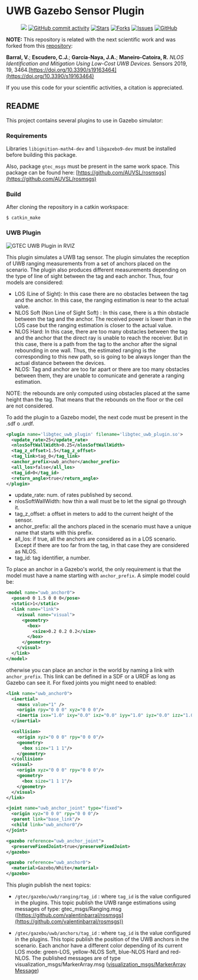 # UWB Gazebo Sensor Plugin

<p align="center">
    <a href="https://github.com/AUVSL/UWB-Gazebo-Plugin/graphs/contributors" alt="Contributors">
        <img src="https://img.shields.io/github/contributors/AUVSL/UWB-Gazebo-Plugin" /></a>
    <a href="https://github.com/AUVSL/UWB-Gazebo-Plugin/pulse" alt="Activity">
        <img alt="GitHub commit activity" src="https://img.shields.io/github/commit-activity/m/AUVSL/UWB-Gazebo-Plugin"></a>
    <a href="https://github.com/AUVSL/UWB-Gazebo-Plugin/stargazers">
        <img alt="Stars" src="https://img.shields.io/github/stars/AUVSL/UWB-Gazebo-Plugin"></a>
    <a href="https://github.com/AUVSL/UWB-Gazebo-Plugin/network/members">
        <img alt="Forks" src="https://img.shields.io/github/forks/AUVSL/UWB-Gazebo-Plugin"></a>
    <a href="https://github.com/AUVSL/UWB-Gazebo-Plugin/issues">
        <img alt="Issues" src="https://img.shields.io/github/issues/AUVSL/UWB-Gazebo-Plugin"></a>
    <a href="./LICENSE" alt="Activity">
        <img alt="GitHub" src="https://img.shields.io/github/license/AUVSL/UWB-Gazebo-Plugin"></a>
</p>

**NOTE:** This repository is related with the next scientific work and was forked from this [repository](https://github.com/valentinbarral/gazebosensorplugins):

**Barral, V.**; **Escudero, C.J.**; **García-Naya, J.A.**; **Maneiro-Catoira, R.** *NLOS Identification and Mitigation Using Low-Cost UWB Devices.* Sensors 2019, 19, 3464.[https://doi.org/10.3390/s19163464](https://doi.org/10.3390/s19163464)

If you use this code for your scientific activities, a citation is appreciated.

## README

This project contains several plugins to use in Gazebo simulator:

### Requirements

Libraries ```libignition-math4-dev``` and ```libgazebo9-dev``` must be installed before building this package.

Also, package ```gtec_msgs``` must be present in the same work space. This package can be found here:  [https://github.com/AUVSL/rosmsgs](https://github.com/AUVSL/rosmsgs)

### Build

After cloning the repository in a catkin workspace:
```
$ catkin_make
```

### UWB Plugin

![GTEC UWB Plugin in RVIZ](https://user-images.githubusercontent.com/38099967/64428790-e66b6780-d0b4-11e9-8f6f-489d8eb949c8.png)

This plugin simulates a UWB tag sensor. The plugin simulates the reception of UWB ranging measurements from a set of anchors placed on the scenario. The plugin also produces different measurements depending on the type of line of sight between the tag and each anchor. Thus, four models are considered:

- LOS (Line of Sight): In this case there are no obstacles between the tag and the anchor. In this case, the ranging estimation is near to the actual value.
- NLOS Soft (Non Line of Sight Soft) : In this case, there is a thin obstacle between the tag and the anchor. The received power is lower than in the LOS case but the ranging estimation is closer to the actual value.
- NLOS Hard: In this case, there are too many obstacles between the tag and the anchor that the direct ray is unable to reach the receiver. But in this case, there is a path from the tag to the anchor after the signal rebounding in one wall. Thus, the estimated ranging is the corresponding to this new path, so is going to be always longer than the actual distance between the devices.
- NLOS: Tag and anchor are too far apart or there are too many obstacles between them, they are unable to comunicate and generate a ranging estimation.

NOTE: the rebounds are only computed using obstacles placed at the same height than the tag. That means that the rebounds on the floor or the ceil are not considered.

To add the plugin to a Gazebo model, the next code must be present in the .sdf o .urdf.

```xml
<plugin name='libgtec_uwb_plugin' filename='libgtec_uwb_plugin.so'>
  <update_rate>25</update_rate>
  <nlosSoftWallWidth>0.25</nlosSoftWallWidth>
  <tag_z_offset>1.5</tag_z_offset>
  <tag_link>tag_0</tag_link>
  <anchor_prefix>uwb_anchor</anchor_prefix>
  <all_los>false</all_los>
  <tag_id>0</tag_id>
  <return_angle>true</return_angle>
</plugin>
``` 

* update_rate: num. of rates published by second.
* nlosSoftWallWidth: how thin a wall must be to let the signal go through it. 
* tag_z_offset: a offset in meters to add to the current height of the sensor.
* anchor_prefix: all the anchors placed in the scenario must have a unique name that starts with this prefix.
* all_los: if true, all the anchors are considered as in a LOS scenario. Except if there are too far from the tag, in that case they are considered as NLOS.
* tag_id: tag identifier, a number.


To place an anchor in a Gazebo's world, the only requirement is that the model must have a name starting with ```anchor_prefix```. A simple model could be:

```xml
<model name="uwb_anchor0">
  <pose>0 0 1.5 0 0 0</pose>
  <static>1</static>
  <link name="link">
    <visual name="visual">
      <geometry>
        <box>
          <size>0.2 0.2 0.2</size>
        </box>
      </geometry>
    </visual>
  </link>
</model>
```

otherwise you can place an anchor in the world by naming a link with ```anchor_prefix```. This link can be defined in a SDF or a URDF as long as Gazebo can see it. For fixed joints you might need to enabled:

```xml
<link name="uwb_anchor0">
  <inertial>
    <mass value="1" />
    <origin rpy="0 0 0" xyz="0 0 0"/>
    <inertia ixx="1.0" ixy="0.0" ixz="0.0" iyy="1.0" iyz="0.0" izz="1.0" />
  </inertial>

  <collision>
    <origin xyz="0 0 0" rpy="0 0 0"/>
    <geometry>
      <box size="1 1 1"/>
    </geometry>
  </collision>
  <visual>
    <origin xyz="0 0 0" rpy="0 0 0"/>
    <geometry>
      <box size="1 1 1"/>
    </geometry>
  </visual>
</link>

<joint name="uwb_anchor_joint" type="fixed">
  <origin xyz="0 0 0" rpy="0 0 0"/>
  <parent link="base_link"/>
  <child link="uwb_anchor0"/>
</joint>

<gazebo reference="uwb_anchor_joint">
  <preserveFixedJoint>true</preserveFixedJoint>
</gazebo>

<gazebo reference="uwb_anchor0">
  <material>Gazebo/White</material>
</gazebo>
```

This plugin publish the next topics:

- ```/gtec/gazebo/uwb/ranging/tag_id``` : where ```tag_id``` is the value configured in the plugins. This topic publish the UWB range estimations using messages of type: gtec_msgs/Ranging.msg ([https://github.com/valentinbarral/rosmsgs](https://github.com/valentinbarral/rosmsgs))

- ```/gtec/gazebo/uwb/anchors/tag_id``` : where ```tag_id``` is the value configured in the plugins. This topic publish the position of the UWB anchors in the scenario. Each anchor have a different color depending of its current LOS mode: green-LOS, yellow-NLOS Soft, blue-NLOS Hard and red-NLOS. The published messages are of type visualization_msgs/MarkerArray.msg ([visualization_msgs/MarkerArray Message](http://docs.ros.org/melodic/api/visualization_msgs/html/msg/MarkerArray.html))



